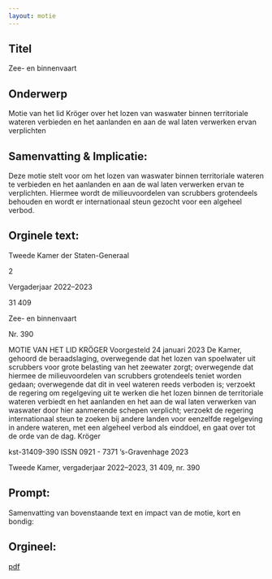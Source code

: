 ```yaml
---
layout: motie
---
```

## Titel
Zee- en binnenvaart
## Onderwerp
Motie van het lid Kröger over het lozen van waswater binnen territoriale wateren verbieden en het aanlanden en aan de wal laten verwerken ervan verplichten 
## Samenvatting & Implicatie:

Deze motie stelt voor om het lozen van waswater binnen territoriale wateren te verbieden en het aanlanden en aan de wal laten verwerken ervan te verplichten. Hiermee wordt de milieuvoordelen van scrubbers grotendeels behouden en wordt er internationaal steun gezocht voor een algeheel verbod.
## Orginele text:


Tweede Kamer der Staten-Generaal

2

Vergaderjaar 2022–2023

31 409

Zee- en binnenvaart

Nr. 390

MOTIE VAN HET LID KRÖGER
Voorgesteld 24 januari 2023
De Kamer,
gehoord de beraadslaging,
overwegende dat het lozen van spoelwater uit scrubbers voor grote
belasting van het zeewater zorgt;
overwegende dat hiermee de milieuvoordelen van scrubbers grotendeels
teniet worden gedaan;
overwegende dat dit in veel wateren reeds verboden is;
verzoekt de regering om regelgeving uit te werken die het lozen binnen de
territoriale wateren verbiedt en het aanlanden en het aan de wal laten
verwerken van waswater door hier aanmerende schepen verplicht;
verzoekt de regering internationaal steun te zoeken bij andere landen voor
eenzelfde regelgeving in andere wateren, met een algeheel verbod als
einddoel,
en gaat over tot de orde van de dag.
Kröger

kst-31409-390
ISSN 0921 - 7371
’s-Gravenhage 2023

Tweede Kamer, vergaderjaar 2022–2023, 31 409, nr. 390


## Prompt:
Samenvatting van bovenstaande text en impact van de motie, kort en bondig:

## Orgineel:
[pdf](https://gegevensmagazijn.tweedekamer.nl/OData/v4/2.0/Document(6c1e7351-461b-405b-bb15-8521a6911a11)/resource)
